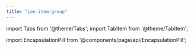 ```yaml
---
title: "ion-item-group"
---
```

import Tabs from '@theme/Tabs';
import TabItem from '@theme/TabItem';

<head>
  <title>ion-item-group: Group Items to Divide into Multiple Sections</title>
  <meta name="description" content="Item groups are containers that organize similar items together. ion-item-groups can contain item dividers to divide the items into multiple sections. " />
</head>

import EncapsulationPill from '@components/page/api/EncapsulationPill';




  